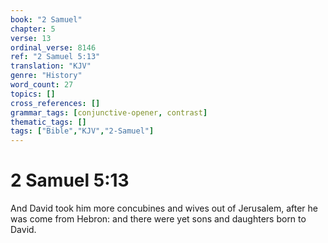 ```yaml
---
book: "2 Samuel"
chapter: 5
verse: 13
ordinal_verse: 8146
ref: "2 Samuel 5:13"
translation: "KJV"
genre: "History"
word_count: 27
topics: []
cross_references: []
grammar_tags: [conjunctive-opener, contrast]
thematic_tags: []
tags: ["Bible","KJV","2-Samuel"]
---
```


# 2 Samuel 5:13

And David took him more concubines and wives out of Jerusalem, after he was come from Hebron: and there were yet sons and daughters born to David.
